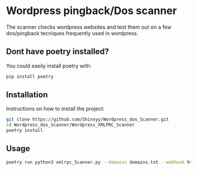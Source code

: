 # Wordpress pingback/Dos scanner

The scanner checks wordpress websites and test them out on a few dos/pingback tecniques frequently used in wordpress.

## Dont have poetry installed?
You could easily install poetry with:
```sh
pip install poetry
```

## Installation

Instructions on how to install the project:

```sh
git clone https://github.com/Shinxyy/Wordpress_dos_Scanner.git
cd Wordpress_dos_Scanner/Wordpress_XMLPRC_Scanner
poetry install
```

## Usage
```sh
poetry run python3 xmlrpc_Scanner.py --domains domains.txt --webhook https://webhook.site/{your unique site}
```
